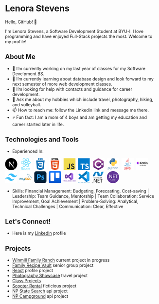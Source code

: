 # Lenora Stevens
Hello, GitHub! 👋

I'm Lenora Stevens, a Software Development Student at BYU-I. I love programming and have enjoyed Full-Stack projects the most. Welcome to my profile!

## About Me
- 🔭 I’m currently working on my last year of classes for my Software Develpment BS.
- 🌱 I’m currently learning about database design and look forward to my next semester of more web development classes.
- 🤔 I’m looking for help with contacts and guidance for career development.
- 💬 Ask me about my hobbies which include travel, photography, hiking, and volleyball.
- 📫 How to reach me: follow the Linkedin link and message me there.
- ⚡ Fun fact: I am a mom of 4 boys and am getting my education and career started later in life.

## Technologies and Tools
- Experienced In:

<div>
    <img src="https://github.com/devicons/devicon/blob/master/icons/nextjs/nextjs-original.svg" title="Nextjs" alt="Nextjs" width="40" height="40"/>&nbsp;
    <img src="https://github.com/devicons/devicon/blob/master/icons/react/react-original-wordmark.svg" title="React" alt="React" width="40" height="40"/>&nbsp;
    <img src="https://github.com/devicons/devicon/blob/master/icons/css3/css3-plain-wordmark.svg"  title="CSS3" alt="CSS" width="40" height="40"/>&nbsp;
    <img src="https://github.com/devicons/devicon/blob/master/icons/html5/html5-original-wordmark.svg" title="HTML5" alt="HTML" width="40" height="40"/>&nbsp;
    <img src="https://github.com/devicons/devicon/blob/master/icons/javascript/javascript-original.svg" title="JavaScript" alt="JavaScript" width="40" height="40"/>&nbsp;
    <img src="https://github.com/devicons/devicon/blob/master/icons/typescript/typescript-original.svg" title="TypeScript" alt="TypeScript" width="40" height="40"/>&nbsp;
    <img src="https://github.com/devicons/devicon/blob/master/icons/csharp/csharp-original.svg" title="C#" alt="C#" width="40" height="40"/>&nbsp;
    <img src="https://github.com/devicons/devicon/blob/master/icons/python/python-original-wordmark.svg" title="Python" alt="Python" width="40" height="40"/>&nbsp;
    <img src="https://github.com/devicons/devicon/blob/master/icons/java/java-original-wordmark.svg" title="Java" alt="Java" width="40" height="40"/>&nbsp;
    <img src="https://github.com/devicons/devicon/blob/master/icons/kotlin/kotlin-original-wordmark.svg" title="Kotlin" alt="Kotlin" width="40" height="40"/>&nbsp;
    <img src="https://github.com/devicons/devicon/blob/master/icons/tailwindcss/tailwindcss-original.svg" title="TailwindCSS" alt="TailwindCSS" width="40" height="40"/>&nbsp;
    <img src="https://github.com/devicons/devicon/blob/master/icons/mysql/mysql-original-wordmark.svg" title="MySQL" alt="MySQL" width="40" height="40"/>&nbsp;
    <img src="https://github.com/devicons/devicon/blob/master/icons/photoshop/photoshop-original.svg" title="PhotoShop" alt="PhotoShop" width="40" height="40"/>&nbsp;
    <img src="https://github.com/devicons/devicon/blob/master/icons/trello/trello-original.svg" title="Trello" alt="Trello" width="40" height="40"/>&nbsp;
    <img src="https://github.com/devicons/devicon/blob/master/icons/visualstudio/visualstudio-original-wordmark.svg" title="Visual Studio" alt="Visual Studio" width="40" height="40"/>&nbsp;
    <img src="https://github.com/devicons/devicon/blob/master/icons/vscode/vscode-original-wordmark.svg" title="VS Code" alt="VS Code" width="40" height="40"/>&nbsp;
    <img src="https://github.com/devicons/devicon/blob/master/icons/dot-net/dot-net-original-wordmark.svg" title="Dot-net" alt="Dot-net" width="40" height="40"/>&nbsp;
    <img src="https://github.com/devicons/devicon/blob/master/icons/dotnetcore/dotnetcore-original.svg" title="DotnetCore" alt="DotnetCore" width="40" height="40"/>&nbsp;
</div>

- Skills: 
Financial Management: Budgeting, Forecasting, Cost-saving | Leadership: Team Guidance, Mentorship | Team Collaboration: Service Improvement, Goal Achievement | Problem-Solving: Analytical, Technical Challenges | Communication: Clear, Effective

## Let's Connect!
- Here is my [LinkedIn](https://www.linkedin.com/in/lenorastevens/) profile

## Projects
- [Winmill Family Ranch](https://winmill-family-ranch.vercel.app/) current project in progress
- [Family Recipe Vault](https://github.com/natelandrum/family-recipe-vault) senior group project
- [React](https://lenorastevensportfolio.netlify.app/) profile project
- [Photography Showcase](https://lenorastevens.github.io/wdd130/lsphotography/index.html) travel project
- [Class Projects](https://lenorastevens.github.io/wdd230/)
- [Scooter Rental](https://lenorastevens.github.io/Scoots/) ficticious project
- [NP State Search](https://lenorastevens.github.io/wdd130/CSE_121B_Projects/task6.html) api project
- [NP Campground](https://lenorastevens.github.io/National-Parks-Campground-Guide/) api project
  
